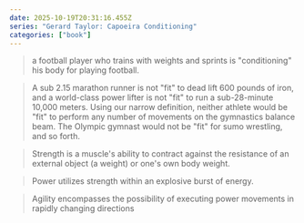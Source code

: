 ```yaml
---
date: 2025-10-19T20:31:16.455Z
series: "Gerard Taylor: Capoeira Conditioning"
categories: ["book"]
---
```

> a football player who trains with weights and sprints is "conditioning" his body for playing football.

> A sub 2.15 marathon runner is not "fit" to dead lift 600 pounds of iron, and a world-class power lifter is not "fit" to run a sub-28-minute 10,000 meters. Using our narrow definition, neither athlete would be "fit" to perform any number of movements on the gymnastics balance beam. The Olympic gymnast would not be "fit" for sumo wrestling, and so forth.

> Strength is a muscle's ability to contract against the resistance of an external object (a weight) or one's own body weight.

> Power utilizes strength within an explosive burst of energy.

> Agility encompasses the possibility of executing power movements in rapidly changing directions
